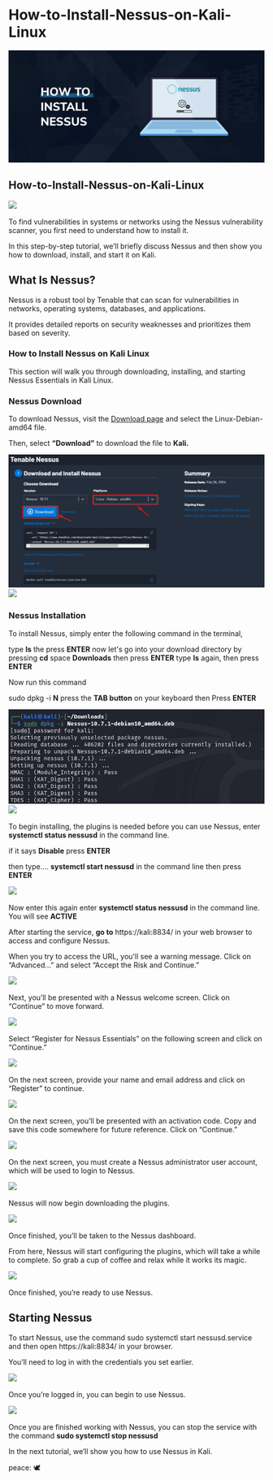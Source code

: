 # How-to-Install-Nessus-on-Kali-Linux




<img src="Folder/Nessus 1.webp">




<h2>How-to-Install-Nessus-on-Kali-Linux</h2>
<img src="Folder/How-to-install-Nessus-on-Kali-Linux-Windows.webp">


To find vulnerabilities in systems or networks using the Nessus vulnerability scanner, you first need to understand how to install it.

In this step-by-step tutorial, we’ll briefly discuss Nessus and then show you how to download, install, and start it on  Kali.


<h2>What Is Nessus?</h2>
Nessus is a robust tool by Tenable that can scan for vulnerabilities in networks, operating systems, databases, and applications.

It provides detailed reports on security weaknesses and prioritizes them based on severity.


<h3>How to Install Nessus on Kali Linux</h3>
This section will walk you through downloading, installing, and starting Nessus Essentials in Kali Linux.

<h3>Nessus Download</h3>

To download Nessus, visit the  <a href="https://www.tenable.com/downloads/nessus">Download page</a>  and select the Linux-Debian-amd64 file.

Then, select <b>“Download”</b> to download the file to <b>Kali.</b>

<img src="Folder/Nessus 2.webp">



<img src="Folder/download-nessus-for-kali.webp">


<h3>Nessus Installation</h3>

To install Nessus, simply enter the following command in the terminal, 


type <b>ls</b> the press <b>ENTER</b>
now let's go into your download directory by pressing <b>cd</b> space <b>Downloads</b> then press <b>ENTER</b>
type <b>ls</b> again, then press <b>ENTER</b>

Now run this command

sudo dpkg -i <b>N</b> press the <b>TAB button</b> on your keyboard then Press <b>ENTER</b>

<img src="Folder/Nessus 3.webp">
<img src="Folder/install-nessus-in-kali.webp">

To begin installing, the plugins is needed before you can use Nessus, 
enter  <b>systemctl status nessusd</b> in the command line.

if it says <b>Disable</b> press <b>ENTER</b>

then type.... <b>systemctl start nessusd</b> in the command line then press <b>ENTER</b>

<img src="Folder/start-nessusd-service (1).webp">


Now enter this again enter  <b>systemctl status nessusd</b> in the command line.
You will see <b>ACTIVE</b>



After starting the service, <b>go to</b> https://kali:8834/ in your web browser to access and configure Nessus.

When you try to access the URL, you'll see a warning message. Click on “Advanced…” and select “Accept the Risk and Continue.”


<img src="Folder/nessus-warning-message.webp">


Next, you’ll be presented with a Nessus welcome screen. Click on “Continue” to move forward.

<img src="Folder/nessus-welcome-screen.webp">

Select “Register for Nessus Essentials” on the following screen and click on “Continue.”

<img src="Folder/register-for-nessus-essentials.webp">

On the next screen, provide your name and email address and click on “Register” to continue.

<img src="Folder/get-activation-code.webp">

On the next screen, you’ll be presented with an activation code. Copy and save this code somewhere for future reference. Click on “Continue.”

<img src="Folder/nessus-activation-code.webp">


On the next screen, you must create a Nessus administrator user account, which will be used to login to Nessus.


<img src="Folder/create-nessus-account-kali.webp">

Nessus will now begin downloading the plugins.

<img src="Folder/nessus-plugin-download-kali.webp">


Once finished, you’ll be taken to the Nessus dashboard.

From here, Nessus will start configuring the plugins, which will take a while to complete. So grab a cup of coffee and relax while it works its magic.

<img src="Folder/nessus-plugin-download-kali-1.webp">

Once finished, you’re ready to use Nessus.

<h2>Starting Nessus</h2>
To start Nessus, use the command sudo systemctl start nessusd.service and then open https://kali:8834/ in your browser.


You’ll need to log in with the credentials you set earlier.

<img src="Folder/nessus-log-in-kali.webp">


Once you’re logged in, you can begin to use Nessus.

<img src="Folder/nessus-essentials-interface-kali.webp">


Once you are finished working with Nessus, you can stop the service with the command <b>sudo systemctl stop nessusd</b>


In the next tutorial, we’ll show you how to use Nessus in Kali.

<p>peace: <span>&#x1f54a;</span>
